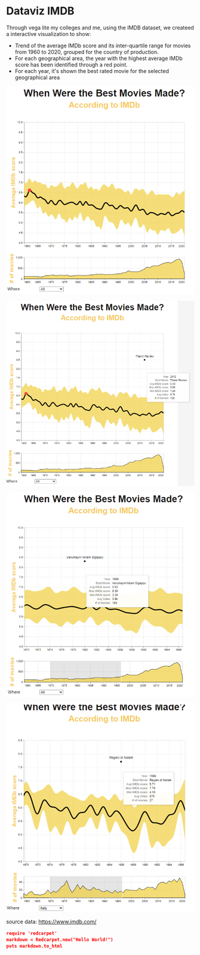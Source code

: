 # Dataviz IMDB

Through vega lite my colleges and me, using the IMDB dataset, we createed a interactive visualization to show:

- Trend of the average IMDb score and its inter-quartile range for movies from 1960 to 2020, grouped for the country of production. 
- For each geographical area, the year with the highest average IMDb score has been identified through a red point. 
- For each year, it's shown the best rated movie for the selected geographical area

![image](image1.png)

![image](image2.png)

![image](image3.png)

![image](image4.png)

source data: https://www.imdb.com/

```json
require 'redcarpet'
markdown = Redcarpet.new("Hello World!")
puts markdown.to_html
```
